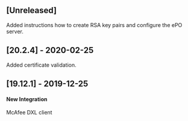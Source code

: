 ## [Unreleased]
Added instructions how to create RSA key pairs and configure the ePO server.

## [20.2.4] - 2020-02-25
Added certificate validation.

## [19.12.1] - 2019-12-25
#### New Integration
McAfee DXL client
